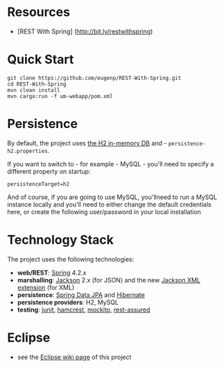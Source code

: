 # Resources
- [REST With Spring] (http://bit.ly/restwithspring)


# Quick Start
```
git clone https://github.com/eugenp/REST-With-Spring.git
cd REST-With-Spring
mvn clean install
mvn cargo:run -f um-webapp/pom.xml
```


# Persistence
By default, the project uses [the H2 in-memory DB](http://www.h2database.com/html/main.html) and - `persistence-h2.properties`.

If you want to switch to - for example - MySQL - you'll need to specify a different property on startup:
```
persistenceTarget=h2
```
And of course, if you are going to use MySQL, you'llneed to run a MySQL instance locally and you'll need to either change the default credentials here, or create the following user/password in your local installation


# Technology Stack
The project uses the following technologies: <br/>
- **web/REST**: [Spring](http://www.springsource.org/) 4.2.x <br/>
- **marshalling**: [Jackson](https://github.com/FasterXML/jackson-databind) 2.x (for JSON) and the new  [Jackson XML extension](https://github.com/FasterXML/jackson-dataformat-xml) (for XML) <br/>
- **persistence**: [Spring Data JPA](http://www.springsource.org/spring-data/jpa) and [Hibernate](http://www.hibernate.org/) <br/>
- **persistence providers**: H2, MySQL
- **testing**: [junit](http://www.junit.org/), [hamcrest](http://code.google.com/p/hamcrest/), [mockito](http://code.google.com/p/mockito/), [rest-assured](http://code.google.com/p/rest-assured/) <br/>



# Eclipse
- see the [Eclipse wiki page](https://github.com/eugenp/REST-With-Spring/wiki/Eclipse:-Setup-and-Configuration) of this project
